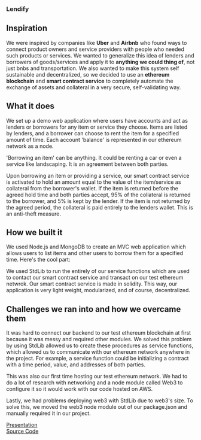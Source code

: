 ### Lendify   

## Inspiration

We were inspired by companies like **Uber** and **Airbnb** who found ways to connect product owners and service providers with people who needed such products or services. We wanted to generalize this idea of lenders and borrowers of goods/services and apply it to **anything we could thing of**, not just bnbs and transportation. We also wanted to make this system self sustainable and decentralized, so we decided to use an **ethereum blockchain** and **smart contract service** to completely automate the exchange of assets and collateral in a very secure, self-validating way. 

## What it does

We set up a demo web application where users have accounts and act as lenders or borrowers for any item or service they choose. Items are listed by lenders, and a borrower can choose to rent the item for a specified amount of time. Each account 'balance' is represented in our ethereum network as a node. 

'Borrowing an item' can be anything. It could be renting a car or even a service like landscaping. It is an agreement between both parties. 

Upon borrowing an item or providing a service, our smart contract service is activated to hold an amount equal to the value of the item/service as collateral from the borrower's wallet. If the item is returned before the agreed hold time and both parties accept, 95% of the collateral is returned to the borrower, and 5% is kept by the lender. If the item is not returned by the agreed period, the collateral is paid entirely to the lenders wallet. This is an anti-theft measure. 

## How we built it

We used Node.js and MongoDB to create an MVC web application which allows users to list items and other users to borrow them for a specified time. Here's the cool part: 

We used StdLib to run the entirely of our service functions which are used to contact our smart contract service and transact on our test ethereum netwrok. Our smart contract service is made in solidity. This way, our application is very light weight, modularized, and of course, decentralized. 

## Challenges we ran into and how we overcame them

It was hard to connect our backend to our test ethereum blockchain at first because it was messy and required other modules. We solved this problem by using StdLib allowed us to create these procedures as service functions, which allowed us to communicate with our ethereum network anywhere in the project. For example, a service function could be initializing a contract with a time period, value, and addresses of both parties. 

This was also our first time hosting our test ethereum network. We had to do a lot of research with networking and a node module called Web3 to configure it so it would work with our code hosted on AWS. 

Lastly, we had problems deploying web3 with StdLib due to web3's size. To solve this, we moved the web3 node module out of our package.json and manually required it in our project. 

[Presentation](https://goo.gl/hoxxeY)     
[Source Code](https://github.com/Damian-R/enghack)
